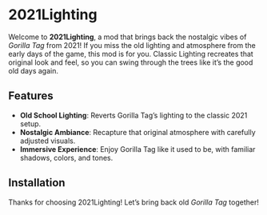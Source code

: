 # 2021Lighting

Welcome to **2021Lighting**, a mod that brings back the nostalgic vibes of *Gorilla Tag* from 2021! If you miss the old lighting and atmosphere from the early days of the game, this mod is for you. Classic Lighting recreates that original look and feel, so you can swing through the trees like it’s the good old days again.

## Features

- **Old School Lighting**: Reverts Gorilla Tag’s lighting to the classic 2021 setup.
- **Nostalgic Ambiance**: Recapture that original atmosphere with carefully adjusted visuals.
- **Immersive Experience**: Enjoy Gorilla Tag like it used to be, with familiar shadows, colors, and tones.

## Installation


Thanks for choosing 2021Lighting! Let’s bring back old *Gorilla Tag*  together!
